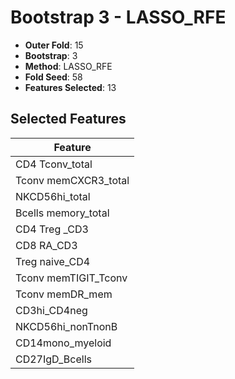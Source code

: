 # Bootstrap 3 - LASSO_RFE

- **Outer Fold**: 15
- **Bootstrap**: 3
- **Method**: LASSO_RFE
- **Fold Seed**: 58
- **Features Selected**: 13

## Selected Features

| Feature |
|---------|
| CD4 Tconv_total |
| Tconv memCXCR3_total |
| NKCD56hi_total |
| Bcells memory_total |
| CD4 Treg _CD3 |
| CD8 RA_CD3 |
| Treg naive_CD4 |
| Tconv memTIGIT_Tconv |
| Tconv memDR_mem |
| CD3hi_CD4neg |
| NKCD56hi_nonTnonB |
| CD14mono_myeloid |
| CD27IgD_Bcells |
